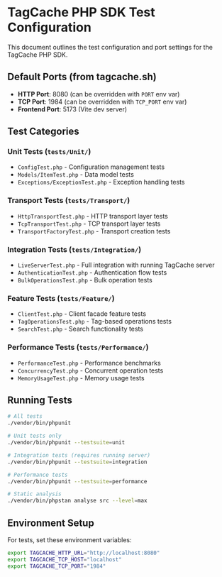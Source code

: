 # TagCache PHP SDK Test Configuration

This document outlines the test configuration and port settings for the TagCache PHP SDK.

## Default Ports (from tagcache.sh)

- **HTTP Port**: 8080 (can be overridden with `PORT` env var)
- **TCP Port**: 1984 (can be overridden with `TCP_PORT` env var)
- **Frontend Port**: 5173 (Vite dev server)

## Test Categories

### Unit Tests (`tests/Unit/`)
- `ConfigTest.php` - Configuration management tests
- `Models/ItemTest.php` - Data model tests
- `Exceptions/ExceptionTest.php` - Exception handling tests

### Transport Tests (`tests/Transport/`)
- `HttpTransportTest.php` - HTTP transport layer tests
- `TcpTransportTest.php` - TCP transport layer tests
- `TransportFactoryTest.php` - Transport creation tests

### Integration Tests (`tests/Integration/`)
- `LiveServerTest.php` - Full integration with running TagCache server
- `AuthenticationTest.php` - Authentication flow tests
- `BulkOperationsTest.php` - Bulk operation tests

### Feature Tests (`tests/Feature/`)
- `ClientTest.php` - Client facade feature tests
- `TagOperationsTest.php` - Tag-based operations tests
- `SearchTest.php` - Search functionality tests

### Performance Tests (`tests/Performance/`)
- `PerformanceTest.php` - Performance benchmarks
- `ConcurrencyTest.php` - Concurrent operation tests
- `MemoryUsageTest.php` - Memory usage tests

## Running Tests

```bash
# All tests
./vendor/bin/phpunit

# Unit tests only
./vendor/bin/phpunit --testsuite=unit

# Integration tests (requires running server)
./vendor/bin/phpunit --testsuite=integration

# Performance tests
./vendor/bin/phpunit --testsuite=performance

# Static analysis
./vendor/bin/phpstan analyse src --level=max
```

## Environment Setup

For tests, set these environment variables:
```bash
export TAGCACHE_HTTP_URL="http://localhost:8080"
export TAGCACHE_TCP_HOST="localhost"
export TAGCACHE_TCP_PORT="1984"
```
